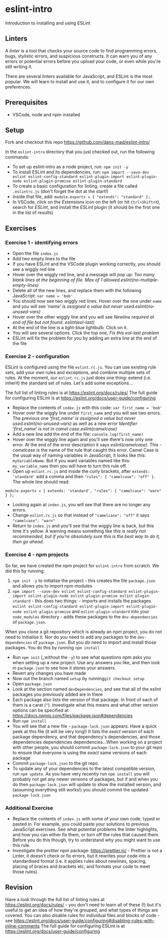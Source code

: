 # eslint-intro
Introduction to installing and using ESLint

## Linters
A _linter_ is a tool that checks your source code to find programming errors, bugs, stylistic errors, and suspicious constructs. It can warn you of any errors or potential errors before you upload your code, or even while you're still writing it.

There are several linters available for JavaScript, and ESLint is the most popular. We will learn to install and use it, and to configure it for our own preferences.

## Prerequisites
 * VSCode, node and npm installed

## Setup
 Fork and checkout this repo https://github.com/dans-mad/eslint-intro/
 
 In the `eslint-intro` directory that you just checked out, run the following commands:
 * To set up eslint-intro as a node project, run: `npm init -y`
 * To install ESLint and its dependencies, run: `npm import --save-dev eslint eslint-config-standard eslint-plugin-import eslint-plugin-node eslint-plugin-promise eslint-plugin-standard`
 * To create a basic configuration for linting, create a file called `.eslintrc.js` (don't forget the dot at the start!)
 * Inside that file, add: `module.exports = { "extends": "standard" };`
 * In VSCode, click on the _Extensions_ icon on the left (or hit `Ctrl+Shift+X`), search for _ESLint_, and install the ESLint plugin (it should be the first one in the list of results)

## Exercises
### Exercise 1 - identifying errors
 * Open the file `index.js`
 * Add two empty lines to the file
 * If you have ESLint and the VSCode plugin working correctly, you should see a wiggly red line
 * Hover over the wiggly red line, and a message will pop up: *Too many blank lines at the beginning of file. Max of 1 allowed.eslint(no-multiple-empty-lines)*
 * Delete all of the new lines, and replace them with the following JavaScript: `var name = 'bob'`
 * You should now see two wiggly red lines. Hover over the one under `name` and you will see _'name' is assigned a value but never used.eslint(no-unused-vars)_ 
 * Hover over the other wiggly line and you will see _Newline required at end of file but not found. eslint(eol-last)_
 * At the end of the line is a light-blue lightbulb. Click on it.
 * You will see several options. Click the top one, _Fix this eol-last problem_
 * ESLint will fix the problem for you by adding an extra line at the end of the file


### Exercise 2 - configuration
ESLint is configured using the file `eslint.rc.js`. You can use existing rule sets, add your own rules and exceptions, and combine multiple sets of rules. At the moment, our `eslint.rc.js` just does one thing: extend (i.e. inherit) the standard set of rules. Let's add some exceptions...

The full list of linting rules is at https://eslint.org/docs/rules/
The full guide for configuring ESLint is at https://eslint.org/docs/user-guide/configuring

* Replace the contents of `index.js` with this code: `var first_name = 'bob'`
* Hover over the wiggly line under `first_name` and you will see two errors. The previous one *'first_name' is assigned a value but never used.eslint(no-unused-vars)* as well as a new error *Identifier 'first_name' is not in camel case.eslint(camelcase)*
* Add a new line add the end of the file: `console.log(first_name)`
* Hover over the wiggly line again and you'll see there's now only one error. At the end of the error description it says *eslint(camelcase)*. This - _camelcase_ is the name of the rule that caught this error. Camel Case is the usual way of naming variables in JavaScript, it looks like this: `myVariableName`. But if you want variables named like this: `my_variable_name` then you will have to turn this rule off. 
* Open up `eslint.rc.js` and inside the curly brackets, after `extends: 'standard'` add a comma and then `"rules": { "camelcase": "off" }`. The whole line should read:
```
module.exports = { extends: 'standard', "rules": { "camelcase": "warn" } };
```
* Looking again at `index.js`, you will see that there are no longer any errors.
* Change `eslint.rc.js` so that instead of `"camelcase": "off"` it says `"camelcase": "warn"`
* Return to `index.js` and you'll see that the wiggly line is back, but this time it's yellow. A warning means something like _this is really not recommended, but if you're *absolutely* sure this is the best way to do it, then go ahead._

 ### Exercise 4 - npm projects
 So far, we have created the npm project for `eslint-intro` from scratch. We did this by running:
  1. `npm init -y` to initialise the project - this creates the file `package.json` and allows you to import npm modules
  2. `npm import --save-dev eslint eslint-config-standard eslint-plugin-import eslint-plugin-node eslint-plugin-promise eslint-plugin-standard` - this does two things:
    - imports and installs the packages `eslint eslint-config-standard eslint-plugin-import eslint-plugin-node eslint-plugin-promise` and `eslint-plugin-standard` into your `node_modules` directory
    - adds these packages to the `dev-dependencies` of `package.json`.

  When you clone a git repository which is already an npm project, you do not need to initialise it. Nor do you need to add any packages to the `dev-dependencies` of `package.json`. But you _do_ need to import and install those packages. You do this by running `npm install`

  * Run `npm init` (_without the `-y`) to see what questions npm asks you when setting up a new project. Use any answers you like, and then look in `package.json` to see how it stores your answers.
  * Revert any changes you have made 
  * Now out the branch named `setup` by running`git checkout setup`
  * Open `package.json`
  * Look at the section named `devDependencies`, and see that all of the eslint packages you previously added are in there
  * Each package also lists the version of that package. In front of each of them is a carat (`^`). Investigate what this means and what other version options can be specified at https://docs.npmjs.com/files/package.json#dependencies
  * Run `npm install`
  * You will see that a new file - `package-lock.json` appears. Have a quick peek at this file (it will be very long!) It lists the _exact_ version of each package dependency, and that dependency's dependencies, and those dependencies dependencies dependencies...When working on a project with other people, you should commit `package-lock.json` to your git repo to ensure that everyone is using the _exact_ same versions of each package
  * Commit `package-lock.json` to the git repo.
  * To update any of your dependencies to the latest compatible version, run `npm update`. As you have very recently run `npm install` you will probably not get any newer versions of packages, but if and when you do then `package-lock.json` will update to show the installed version, and (assuming everything still works!) you should commit the updated `package-lock.json`

 ### Additional Exercise
  * Replace the contents of `index.js` with some of your own code, typed or pasted in. For example, you could paste your solutions to previous JavaScript exercises. See what potential problems the linter highlights, and how you can either fix them, or turn off the rules that caused them. Before you do this though, try to understand why you might want to use this rule.
  * Investigate the _prettier_ npm package: https://prettier.io/ - Prettier is not a Linter, it doesn't check or fix errors, but it rewrites your code into a standardised format (i.e. it applies rules about newlines, spacing, placing of braces and brackets etc, and formats your code to meet those rules).

## Revision
Have a look through the full list of linting rules at https://eslint.org/docs/rules/ - you don't need to learn all of these (!) but it's useful to get an idea of how they're grouped, and what types of things are covered.
You can also disable rules for individual files and blocks of code - see https://eslint.org/docs/user-guide/configuring#disabling-rules-with-inline-comments
The full guide for configuring ESLint is at https://eslint.org/docs/user-guide/configuring

